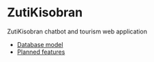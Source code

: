 # ZutiKisobran
ZutiKisobran chatbot and tourism web application

 - [Database model](https://github.com/isinek/ZutiKisobran/wiki/Database-model)
 - [Planned features](https://github.com/isinek/ZutiKisobran/wiki/Planned-features)
